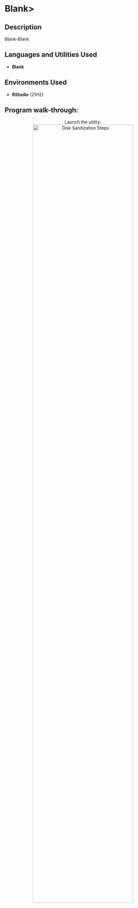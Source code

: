 <h1>Blank>



<h2>Description</h2>
Blank-Blank
<br />


<h2>Languages and Utilities Used</h2>

- <b>Blank</b> 

<h2>Environments Used </h2>

- <b>RStudio</b> (21H2)

<h2>Program walk-through:</h2>

<p align="center">
Launch the utility: <br/>
<img src="https://i.imgur.com/62TgaWL.png" height="80%" width="80%" alt="Disk Sanitization Steps"/>
<br />

</p>

<!--
 ```diff
- text in red
+ text in green
! text in orange
# text in gray
@@ text in purple (and bold)@@
```
